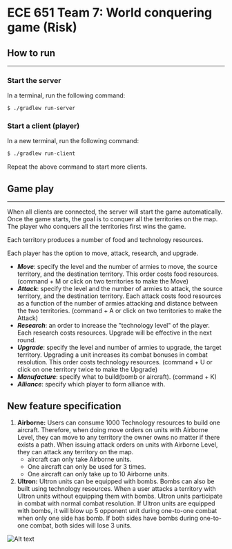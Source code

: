 ECE 651 Team 7: World conquering game (Risk)
=======================================

## How to run
---
### Start the server
In a terminal, run the following command:
```bash
$ ./gradlew run-server
```

### Start a client (player)
In a new terminal, run the following command:
```bash
$ ./gradlew run-client
```
Repeat the above command to start more clients.

## Game play
---

When all clients are connected, the server will start the game automatically. Once the game starts, the goal is to conquer all the territories on the map. The player who conquers all the territories first wins the game. 

Each territory produces a number of food and technology resources.

Each player has the option to move, attack, research, and upgrade. 
- ***Move***: specify the level and the number of armies to move, the source territory, and the destination territory. This order costs food resources. (command + M or click on two territories to make the Move)
- ***Attack***: specify the level and the number of armies to attack, the source territory, and the destination territory. Each attack costs food resources as a function of the number of armies attacking and distance between the two territories. (command + A or click on two territories to make the Attack)
- ***Research***: an order to increase the "technology level" of the player. Each research costs resources. Upgrade will be effective in the next round.
- ***Upgrade***: specify the level and number of armies to upgrade, the target territory. Upgrading a unit increases its combat bonuses in combat resolution. This order costs technology resources. (command + U or click on one territory twice to make the Upgrade)
- ***Manufacture***: specify what to build(bomb or aircraft). (command + K)
- ***Alliance***: specify which player to form alliance with. 

## New feature specification
1. **Airborne:** Users can consume 1000 Technology resources to build one aircraft. Therefore, when doing move orders on units with Airborne Level, they can move to any territory the owner owns no matter if there exists a path. When issuing attack orders on units with Airborne Level, they can attack any territory on the map. 
   * aircraft can only take Airborne units.
   * One aircraft can only be used for 3 times. 
   * One aircraft can only take up to 10 Airborne units.
2. **Ultron:** Ultron units can be equipped with bombs. Bombs can also be built using technology resources. When a user attacks a territory with Ultron units without equipping them with bombs. Ultron units participate in combat with normal combat resolution. If Ultron units are equipped with bombs, it will blow up 5 opponent unit during one-to-one combat when only one side has bomb. If both sides have bombs during one-to-one combat, both sides will lose 3 units. 


![Alt text](image.png)
